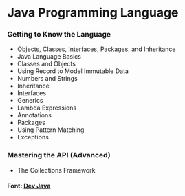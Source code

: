 # Java Programming Language

### Getting to Know the Language

- Objects, Classes, Interfaces, Packages, and Inheritance
- Java Language Basics
- Classes and Objects
- Using Record to Model Immutable Data
- Numbers and Strings
- Inheritance
- Interfaces
- Generics
- Lambda Expressions
- Annotations
- Packages
- Using Pattern Matching
- Exceptions

### Mastering the API (Advanced)

- The Collections Framework

#### Font: [Dev Java](https://dev.java/learn/)
